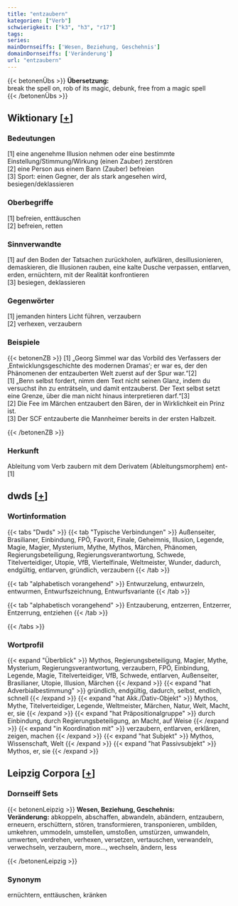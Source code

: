 ```yaml
---
title: "entzaubern"
kategorien: ["Verb"]
schwierigkeit: ["k3", "h3", "r17"]
tags:
series:
mainDornseiffs: ['Wesen, Beziehung, Geschehnis']
domainDornseiffs: ['Veränderung']
url: "entzaubern"
---
```


{{< betonenÜbs >}}
**Übersetzung:**  
break the spell on, rob of its magic, debunk, free  from a magic spell  
{{< /betonenÜbs >}}

## Wiktionary [[+](https://de.wiktionary.org/wiki/entzaubern)]

### Bedeutungen
[1] eine angenehme Illusion nehmen oder eine bestimmte Einstellung/Stimmung/Wirkung (einen Zauber) zerstören  
[2] eine Person aus einem Bann (Zauber) befreien  
[3] Sport: einen Gegner, der als stark angesehen wird, besiegen/deklassieren  

### Oberbegriffe
[1] befreien, enttäuschen  
[2] befreien, retten  

### Sinnverwandte
[1] auf den Boden der Tatsachen zurückholen, aufklären, desillusionieren, demaskieren, die Illusionen rauben, eine kalte Dusche verpassen, entlarven, erden, ernüchtern, mit der Realität konfrontieren  
[3] besiegen, deklassieren  

### Gegenwörter
[1] jemanden hinters Licht führen, verzaubern  
[2] verhexen, verzaubern  

### Beispiele
{{< betonenZB >}}
[1] „Georg Simmel war das Vorbild des Verfassers der ‚Entwicklungsgeschichte des modernen Dramas‘; er war es, der den Phänomenen der entzauberten Welt zuerst auf der Spur war.“[2]  
[1] „Benn selbst fordert, nimm dem Text nicht seinen Glanz, indem du versuchst ihn zu enträtseln, und damit entzauberst. Der Text selbst setzt eine Grenze, über die man nicht hinaus interpretieren darf.“[3]  
[2] Die Fee im Märchen entzaubert den Bären, der in Wirklichkeit ein Prinz ist.  
[3] Der SCF entzauberte die Mannheimer bereits in der ersten Halbzeit.  

{{< /betonenZB >}}
### Herkunft
Ableitung vom Verb zaubern mit dem Derivatem (Ableitungsmorphem) ent-[1]  



## dwds [[+](https://www.dwds.de/wb/entzaubern)]

### Wortinformation
{{< tabs "Dwds" >}}
{{< tab "Typische Verbindungen" >}}
Außenseiter, Brasilianer, Einbindung, FPÖ, Favorit, Finale, Geheimnis, Illusion, Legende, Magie, Magier, Mysterium, Mythe, Mythos, Märchen, Phänomen, Regierungsbeteiligung, Regierungsverantwortung, Schwede, Titelverteidiger, Utopie, VfB, Viertelfinale, Weltmeister, Wunder, dadurch, endgültig, entlarven, gründlich, verzaubern
{{< /tab >}}

{{< tab "alphabetisch vorangehend" >}}
Entwurzelung, entwurzeln, entwurmen, Entwurfszeichnung, Entwurfsvariante
{{< /tab >}}

{{< tab "alphabetisch vorangehend" >}}
Entzauberung, entzerren, Entzerrer, Entzerrung, entziehen
{{< /tab >}}

{{< /tabs >}}

### Wortprofil
{{< expand "Überblick" >}} Mythos, Regierungsbeteiligung, Magier, Mythe, Mysterium, Regierungsverantwortung, verzaubern, FPÖ, Einbindung, Legende, Magie, Titelverteidiger, VfB, Schwede, entlarven, Außenseiter, Brasilianer, Utopie, Illusion, Märchen {{< /expand >}}
{{< expand "hat Adverbialbestimmung" >}} gründlich, endgültig, dadurch, selbst, endlich, schnell {{< /expand >}}
{{< expand "hat Akk./Dativ-Objekt" >}} Mythos, Mythe, Titelverteidiger, Legende, Weltmeister, Märchen, Natur, Welt, Macht, er, sie {{< /expand >}}
{{< expand "hat Präpositionalgruppe" >}} durch Einbindung, durch Regierungsbeteiligung, an Macht, auf Weise {{< /expand >}}
{{< expand "in Koordination mit" >}} verzaubern, entlarven, erklären, zeigen, machen {{< /expand >}}
{{< expand "hat Subjekt" >}} Mythos, Wissenschaft, Welt {{< /expand >}}
{{< expand "hat Passivsubjekt" >}} Mythos, er, sie {{< /expand >}}

## Leipzig Corpora [[+](https://corpora.uni-leipzig.de/en/res?word=entzaubern&corpusId=deu_newscrawl-public_2018)]

### Dornseiff Sets
{{< betonenLeipzig >}}
**Wesen, Beziehung, Geschehnis:**  
**Veränderung:** abkoppeln, abschaffen, abwandeln, abändern, entzaubern, erneuern, erschüttern, stören, transformieren, transponieren, umbilden, umkehren, ummodeln, umstellen, umstoßen, umstürzen, umwandeln, umwerten, verdrehen, verhexen, versetzen, vertauschen, verwandeln, verwechseln, verzaubern, more..., wechseln, ändern, less  

{{< /betonenLeipzig >}}

### Synonym
ernüchtern, enttäuschen, kränken

